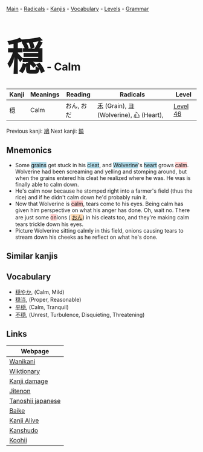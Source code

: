 <style> bigfont {font-size: 100px}</style>
[Main](../README.md) -
[Radicals](../radicals.md) -
[Kanjis](../kanjis.md) -
[Vocabulary](../vocabulary.md) -
[Levels](../levels.md) -
[Grammar](../grammar.md)
# <bigfont> 穏</bigfont> - Calm 

| Kanji | Meanings | Reading | Radicals | Level |
| --- | --- | --- | --- | --- |
| 穏 | Calm | おん, おだ | [禾](../radicals/禾.md) (Grain), [ヨ](../radicals/ヨ.md) (Wolverine), [心](../radicals/心.md) (Heart),  | [Level 46](../levels/wk_level46.md) |

Previous kanji: [鳩](鳩.md) Next kanji: [鈍](鈍.md) 

## Mnemonics
 * Some <span style="background-color:#ADD8E6"> grains</span> get stuck in his <span style="background-color:#ADD8E6"> cleat</span>, and <span style="background-color:#ADD8E6"> Wolverine</span>'s <span style="background-color:#ADD8E6"> heart</span> grows <span style="background-color:#ffcccb"> calm</span>. Wolverine had been screaming and yelling and stomping around, but when the grains entered his cleat he realized where he was. He was is finally able to calm down.
* He's calm now because he stomped right into a farmer's field (thus the rice) and if he didn't calm down he'd probably ruin it.
* Now that Wolverine is <span style="background-color:#ffcccb"> calm</span>, tears come to his eyes. Being calm has given him perspective on what his anger has done. Oh, wait no. There are just some <span style="background-color:#ffcccb"> on</span>ions (<span style="background-color:#fed8b1"> [おん](https://jisho.org/search/おん)</span>) in his cleats too, and they're making calm tears trickle down his eyes.
* Picture Wolverine sitting calmly in this field, onions causing tears to stream down his cheeks as he reflect on what he's done.


## Similar kanjis
 


## Vocabulary
 * [穏やか](../vocabulary/穏.md), (Calm, Mild)
* [穏当](../vocabulary/穏.md), (Proper, Reasonable)
* [平穏](../vocabulary/穏.md), (Calm, Tranquil)
* [不穏](../vocabulary/穏.md), (Unrest, Turbulence, Disquieting, Threatening)



## Links 

| Webpage |
| --- |
| [Wanikani          ](https://www.wanikani.com/kanji/穏) |
| [Wiktionary        ](https://en.wiktionary.org/wiki/穏) |
| [Kanji damage      ](http://www.kanjidamage.com/kanji/search?utf8=✓&q=穏) |
| [Jitenon           ](https://jitenon.com/kanji/穏) |
| [Tanoshii japanese ](https://www.tanoshiijapanese.com/dictionary/kanji.cfm?k=穏) |
| [Baike             ](https://baike.baidu.com/item/穏) |
| [Kanji Alive       ](https://app.kanjialive.com/穏) |
| [Kanshudo          ](https://www.kanshudo.com/searchmn?q=穏) |
| [Koohii            ](https://kanji.koohii.com/study/kanji/穏) |
